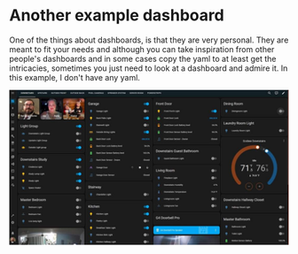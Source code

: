 # Another example dashboard

One of the things about dashboards, is that they are very personal. They are meant to fit your needs and although you can take inspiration from other people's dashboards and in some cases copy the yaml to at least get the intricacies, sometimes you just need to look at a dashboard and admire it. In this example, I don't have any yaml.

![Dashboard](dashboard-2.jpg)
